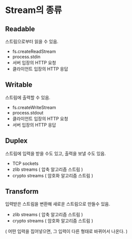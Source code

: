# Stream의 종류

## Readable

스트림으로부터 읽을 수 있음.

-   fs.createReadStream
-   process.stdin
-   서버 입장의 HTTP 요청
-   클라이언트 입장의 HTTP 응답

## Writable

스트림에 출력할 수 있음.

-   fs.createWriteStream
-   process.stdout
-   클라이언트 입장의 HTTP 요청
-   서버 입장의 HTTP 응답

## Duplex

스트림에 입력을 받을 수도 있고, 출력을 보낼 수도 있음.

-   TCP sockets
-   zlib streams ( 압축 알고리즘 스트림 )
-   crypto streams ( 암호화 알고리즘 스트림 )

## Transform

입력받은 스트림을 변환해 새로운 스트림으로 만들수 있음.

-   zlib streams ( 압축 알고리즘 스트림 )
-   crypto streams ( 암호화 알고리즘 스트림 )

( 어떤 입력을 집어넣으면, 그 입력이 다른 형태로 바뀌어서 나온다. )
